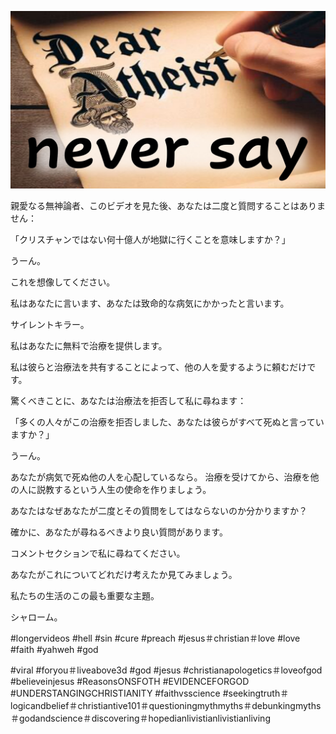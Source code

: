 ![Video cover image](../cover-2.jpg "cover photo")

親愛なる無神論者、このビデオを見た後、あなたは二度と質問することはありません：

「クリスチャンではない何十億人が地獄に行くことを意味しますか？」

うーん。

これを想像してください。

私はあなたに言います、あなたは致命的な病気にかかったと言います。

サイレントキラー。

私はあなたに無料で治療を提供します。

私は彼らと治療法を共有することによって、他の人を愛するように頼むだけです。

驚くべきことに、あなたは治療法を拒否して私に尋ねます：

「多くの人々がこの治療を拒否しました、あなたは彼らがすべて死ぬと言っていますか？」

うーん。

あなたが病気で死ぬ他の人を心配しているなら。 治療を受けてから、治療を他の人に説教するという人生の使命を作りましょう。

あなたはなぜあなたが二度とその質問をしてはならないのか分かりますか？

確かに、あなたが尋ねるべきより良い質問があります。

コメントセクションで私に尋ねてください。

あなたがこれについてどれだけ考えたか見てみましょう。

私たちの生活のこの最も重要な主題。

シャローム。


#longervideos #hell #sin #cure #preach #jesus＃christian＃love #love #faith #yahweh #god

#viral #foryou＃liveabove3d #god #jesus #christianapologetics＃loveofgod #believeinjesus #ReasonsONSFOTH #EVIDENCEFORGOD #UNDERSTANGINGCHRISTIANITY #faithvsscience #seekingtruth＃logicandbelief＃christiantive101＃questioningmythmyths＃debunkingmyths＃godandscience＃discovering＃hopedianlivistianlivistianliving